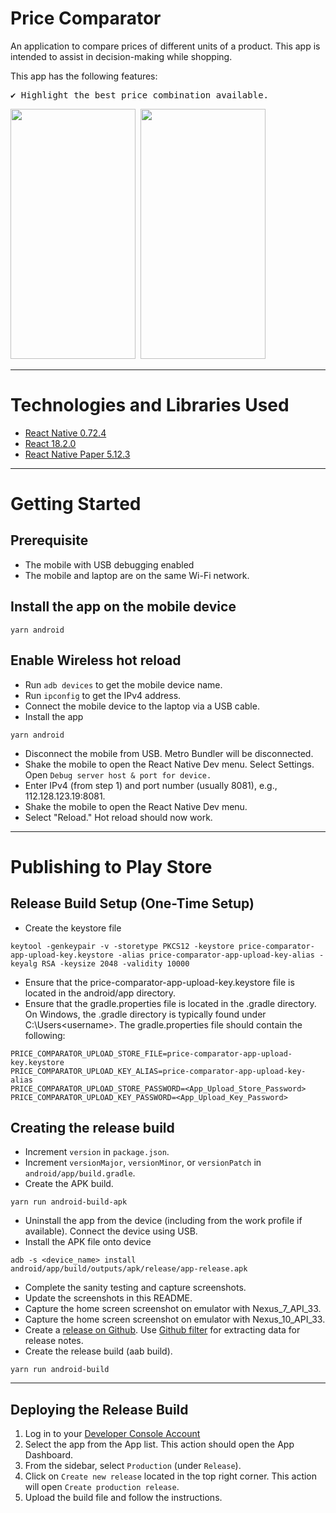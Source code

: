 # Price Comparator

An application to compare prices of different units of a product. This app is intended to assist in decision-making while shopping.

This app has the following features:

<pre>
✔️ Highlight the best price combination available.
</pre>
<p >
  <pre><img src="https://github.com/user-attachments/assets/ea89010f-3616-44a9-8c0a-612675a7578c" width="200" height="400" alt=""/> <img src="https://github.com/user-attachments/assets/d98021f2-94af-4322-b451-4cd6f8ddad99" width="200" height="400" alt=""/></pre>
</p>

***

# Technologies and Libraries Used

- [React Native 0.72.4](https://reactnative.dev/)
- [React 18.2.0](https://reactjs.org/)
- [React Native Paper 5.12.3](https://callstack.github.io/react-native-paper/)

***

# Getting Started

## Prerequisite

- The mobile with USB debugging enabled
- The mobile and laptop are on the same Wi-Fi network.

## Install the app on the mobile device

```
yarn android
```

## Enable Wireless hot reload

- Run `adb devices` to get the mobile device name.
- Run `ipconfig` to get the IPv4 address.
- Connect the mobile device to the laptop via a USB cable.
- Install the app

```
yarn android
```

- Disconnect the mobile from USB. Metro Bundler will be disconnected.
- Shake the mobile to open the React Native Dev menu. Select Settings. Open `Debug server host & port for device.`
- Enter IPv4 (from step 1) and port number (usually 8081), e.g., 112.128.123.19:8081.
- Shake the mobile to open the React Native Dev menu.
- Select "Reload." Hot reload should now work.

***

# Publishing to Play Store

## Release Build Setup (One-Time Setup)

- Create the keystore file

```
keytool -genkeypair -v -storetype PKCS12 -keystore price-comparator-app-upload-key.keystore -alias price-comparator-app-upload-key-alias -keyalg RSA -keysize 2048 -validity 10000
```

- Ensure that the price-comparator-app-upload-key.keystore file is located in the android/app directory.
- Ensure that the gradle.properties file is located in the .gradle directory. On Windows, the .gradle directory is typically found under C:\Users\<username>. The gradle.properties file should contain the following:

```
PRICE_COMPARATOR_UPLOAD_STORE_FILE=price-comparator-app-upload-key.keystore
PRICE_COMPARATOR_UPLOAD_KEY_ALIAS=price-comparator-app-upload-key-alias
PRICE_COMPARATOR_UPLOAD_STORE_PASSWORD=<App_Upload_Store_Password>
PRICE_COMPARATOR_UPLOAD_KEY_PASSWORD=<App_Upload_Key_Password>
```

## Creating the release build

- Increment `version` in `package.json`.
- Increment `versionMajor`, `versionMinor`, or `versionPatch` in `android/app/build.gradle`.
- Create the APK build.

```
yarn run android-build-apk
```

- Uninstall the app from the device (including from the work profile if available). Connect the device using USB.
- Install the APK file onto device

```
adb -s <device_name> install android/app/build/outputs/apk/release/app-release.apk
```

- Complete the sanity testing and capture screenshots.
- Update the screenshots in this README.
- Capture the home screen screenshot on emulator with Nexus_7_API_33.
- Capture the home screen screenshot on emulator with Nexus_10_API_33.
- Create a [release on Github](https://github.com/night-fury-rider/price-comparator/releases). Use [Github filter](https://github.com/night-fury-rider/price-comparator/compare/v0.0.1...main) for extracting data for release notes.
- Create the release build (aab build).

```
yarn run android-build
```

***

## Deploying the Release Build

1. Log in to your [Developer Console Account](https://play.google.com/console/developers)
2. Select the app from the App list. This action should open the App Dashboard.
3. From the sidebar, select `Production` (under `Release`).
4. Click on `Create new release` located in the top right corner. This action will open `Create production release`.
5. Upload the build file and follow the instructions.
